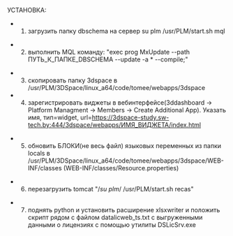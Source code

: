 УСТАНОВКА:
+ 1) загрузить папку dbschema на сервер
   su plm
   /usr/PLM/start.sh mql
- 2) выполнить MQL команду: "exec prog MxUpdate --path ПУТЬ_К_ПАПКЕ_DBSCHEMA --update -a * --compile;"
+ 3) скопировать папку 3dspace в /usr/PLM/3DSpace/linux_a64/code/tomee/webapps/3dspace
+ 4) зарегистрировать виджеты в вебинтерфейсе(3ddashboard -> Platform Managment -> Members -> Create Additional App). Указать имя, тип=widget, url=https://3dspace-study.sw-tech.by:444/3dspace/webapps/ИМЯ_ВИДЖЕТА/index.html
- 5) обновить БЛОКИ(не весь файл) языковых переменных из папки locals в /usr/PLM/3DSpace/linux_a64/code/tomee/webapps/3dspace/WEB-INF/classes
   (WEB-INF/classes/Resource.properties)
+ 6) перезагрузить tomcat "/*su plm*/ /usr/PLM/start.sh recas"
- 7) поднять python и установить расширение xlsxwriter и положить скрипт рядом с файлом datalicweb_ts.txt с выгруженными данными о лицензиях с помощью утилиты DSLicSrv.exe 